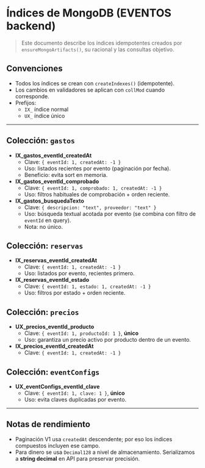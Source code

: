 # Índices de MongoDB (EVENTOS backend)

> Este documento describe los índices idempotentes creados por `ensureMongoArtifacts()`, su racional y las consultas objetivo.

## Convenciones
- Todos los índices se crean con `createIndexes()` (idempotente).
- Los cambios en validadores se aplican con `collMod` cuando corresponde.
- Prefijos:
  - `IX_` índice normal
  - `UX_` índice único

---

## Colección: `gastos`
- **IX_gastos_eventId_createdAt**
  - Clave: `{ eventId: 1, createdAt: -1 }`
  - Uso: listados recientes por evento (paginación por fecha).
  - Beneficio: evita sort en memoria.
- **IX_gastos_eventId_comprobado**
  - Clave: `{ eventId: 1, comprobado: 1, createdAt: -1 }`
  - Uso: filtros habituales de comprobación + orden reciente.
- **IX_gastos_busquedaTexto**
  - Clave: `{ descripcion: "text", proveedor: "text" }`
  - Uso: búsqueda textual acotada por evento (se combina con filtro de `eventId` en query).
  - Nota: no único.

## Colección: `reservas`
- **IX_reservas_eventId_createdAt**
  - Clave: `{ eventId: 1, createdAt: -1 }`
  - Uso: listados por evento, recientes primero.
- **IX_reservas_eventId_estado**
  - Clave: `{ eventId: 1, estado: 1, createdAt: -1 }`
  - Uso: filtros por estado + orden reciente.

## Colección: `precios`
- **UX_precios_eventId_producto**
  - Clave: `{ eventId: 1, productoId: 1 }`, **único**
  - Uso: garantiza un precio activo por producto dentro de un evento.
- **IX_precios_eventId_createdAt**
  - Clave: `{ eventId: 1, createdAt: -1 }`

## Colección: `eventConfigs`
- **UX_eventConfigs_eventId_clave**
  - Clave: `{ eventId: 1, clave: 1 }`, **único**
  - Uso: evita claves duplicadas por evento.

---

## Notas de rendimiento
- Paginación V1 usa `createdAt` descendente; por eso los índices compuestos incluyen ese campo.
- Para dinero se usa `Decimal128` a nivel de almacenamiento. Serializamos a **string decimal** en API para preservar precisión.

